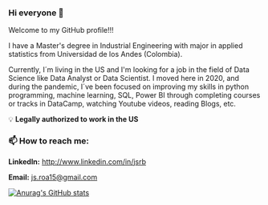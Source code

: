 ### **Hi everyone** 👋

Welcome to my GitHub profile!!!

I have a Master's degree in Industrial Engineering with major in applied statistics from Universidad de los Andes (Colombia).

Currently, I´m living in the US and I'm looking for a job in the field of Data Science like Data Analyst or Data Scientist. I moved here in 2020, and during the pandemic, I´ve been focused on improving my skills in python programming, machine learning, SQL, Power BI through completing courses or tracks in DataCamp, watching Youtube videos, reading Blogs, etc.

:bulb: **Legally authorized to work in the US**

### 📫 How to reach me:


**LinkedIn:** http://www.linkedin.com/in/jsrb

**Email:** js.roa15@gmail.com

[![Anurag's GitHub stats](https://github-readme-stats.vercel.app/api?username=jsroa15&show_icons=true)](https://github.com/jsroa15/github-readme-stats)





<!--
**jsroa15/jsroa15** is a ✨ _special_ ✨ repository because its `README.md` (this file) appears on your GitHub profile.

Here are some ideas to get you started:

- 🔭 I’m currently working on ...
- 🌱 I’m currently learning ...
- 👯 I’m looking to collaborate on ...
- 🤔 I’m looking for help with ...
- 💬 Ask me about ...
- 📫 How to reach me: ...
- 😄 Pronouns: ...
- ⚡ Fun fact: ...
-->


